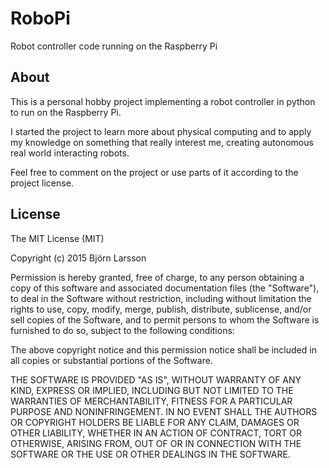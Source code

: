 # RoboPi
Robot controller code running on the Raspberry Pi

## About
This is a personal hobby project implementing a robot controller in python to run on the Raspberry Pi.

I started the project to learn more about physical computing and to apply my knowledge on something that 
really interest me, creating autonomous real world interacting robots.

Feel free to comment on the project or use parts of it according to the project license.

## License
The MIT License (MIT)

Copyright (c) 2015 Björn Larsson

Permission is hereby granted, free of charge, to any person obtaining a copy
of this software and associated documentation files (the "Software"), to deal
in the Software without restriction, including without limitation the rights
to use, copy, modify, merge, publish, distribute, sublicense, and/or sell
copies of the Software, and to permit persons to whom the Software is
furnished to do so, subject to the following conditions:

The above copyright notice and this permission notice shall be included in all
copies or substantial portions of the Software.

THE SOFTWARE IS PROVIDED "AS IS", WITHOUT WARRANTY OF ANY KIND, EXPRESS OR
IMPLIED, INCLUDING BUT NOT LIMITED TO THE WARRANTIES OF MERCHANTABILITY,
FITNESS FOR A PARTICULAR PURPOSE AND NONINFRINGEMENT. IN NO EVENT SHALL THE
AUTHORS OR COPYRIGHT HOLDERS BE LIABLE FOR ANY CLAIM, DAMAGES OR OTHER
LIABILITY, WHETHER IN AN ACTION OF CONTRACT, TORT OR OTHERWISE, ARISING FROM,
OUT OF OR IN CONNECTION WITH THE SOFTWARE OR THE USE OR OTHER DEALINGS IN THE
SOFTWARE.
